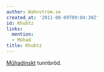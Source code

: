 ```yaml
---
author: Wahnstrom.se
created_at: '2011-08-09T09:04:30Z'
id: Khubtz
links:
  mention:
  - Mûhad
title: Khubtz
---
```


[Mûhadinskt] tunnbröd.

  [Mûhadinskt]: Mûhad